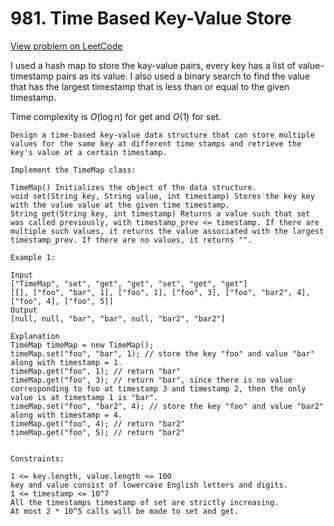 # 981. Time Based Key-Value Store

[View problem on LeetCode](https://leetcode.com/problems/time-based-key-value-store/)

I used a hash map to store the kay-value pairs, every key has a list of value-timestamp pairs as its value. I also used a binary search to find the value that has the largest timestamp that is less than or equal to the given timestamp.

Time complexity is $O(\log n)$ for get and $O(1)$ for set.

```
Design a time-based key-value data structure that can store multiple values for the same key at different time stamps and retrieve the key's value at a certain timestamp.

Implement the TimeMap class:

TimeMap() Initializes the object of the data structure.
void set(String key, String value, int timestamp) Stores the key key with the value value at the given time timestamp.
String get(String key, int timestamp) Returns a value such that set was called previously, with timestamp_prev <= timestamp. If there are multiple such values, it returns the value associated with the largest timestamp_prev. If there are no values, it returns "".

Example 1:

Input
["TimeMap", "set", "get", "get", "set", "get", "get"]
[[], ["foo", "bar", 1], ["foo", 1], ["foo", 3], ["foo", "bar2", 4], ["foo", 4], ["foo", 5]]
Output
[null, null, "bar", "bar", null, "bar2", "bar2"]

Explanation
TimeMap timeMap = new TimeMap();
timeMap.set("foo", "bar", 1); // store the key "foo" and value "bar" along with timestamp = 1.
timeMap.get("foo", 1); // return "bar"
timeMap.get("foo", 3); // return "bar", since there is no value corresponding to foo at timestamp 3 and timestamp 2, then the only value is at timestamp 1 is "bar".
timeMap.set("foo", "bar2", 4); // store the key "foo" and value "bar2" along with timestamp = 4.
timeMap.get("foo", 4); // return "bar2"
timeMap.get("foo", 5); // return "bar2"


Constraints:

1 <= key.length, value.length <= 100
key and value consist of lowercase English letters and digits.
1 <= timestamp <= 10^7
All the timestamps timestamp of set are strictly increasing.
At most 2 * 10^5 calls will be made to set and get.
```
